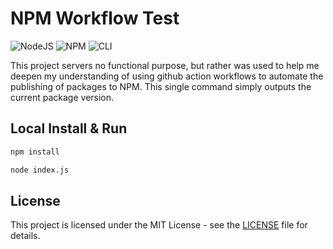 # NPM Workflow Test

![NodeJS](https://img.shields.io/badge/node.js-6DA55F?style=for-the-badge&logo=node.js&logoColor=white)
![NPM](https://img.shields.io/badge/NPM-%23CB3837.svg?style=for-the-badge&logo=npm&logoColor=white)
![CLI](https://img.shields.io/badge/CLI-4D4D4D.svg?style=for-the-badge&logo=windowsterminal&logoColor=white)

This project servers no functional purpose, but rather was used to help me deepen my understanding of using github action workflows to automate the publishing of packages to NPM. This single command simply outputs the current package version.

## Local Install & Run

```bash
npm install
```

```bash
node index.js
```

## License

This project is licensed under the MIT License - see the [LICENSE](/LICENSE) file for details.
